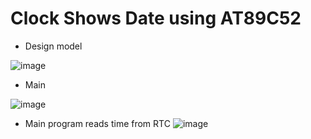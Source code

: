 # Clock Shows Date using AT89C52
* Design model

![image](https://user-images.githubusercontent.com/67142437/118099964-1decf400-b400-11eb-834f-ab75790b49ca.png)

* Main

![image](https://user-images.githubusercontent.com/67142437/118096935-3bb85a00-b3fc-11eb-854a-28913cf64de2.png)

* Main program reads time from RTC
![image](https://user-images.githubusercontent.com/67142437/118099505-85ef0a80-b3ff-11eb-9aa0-816a9108e30c.png)
